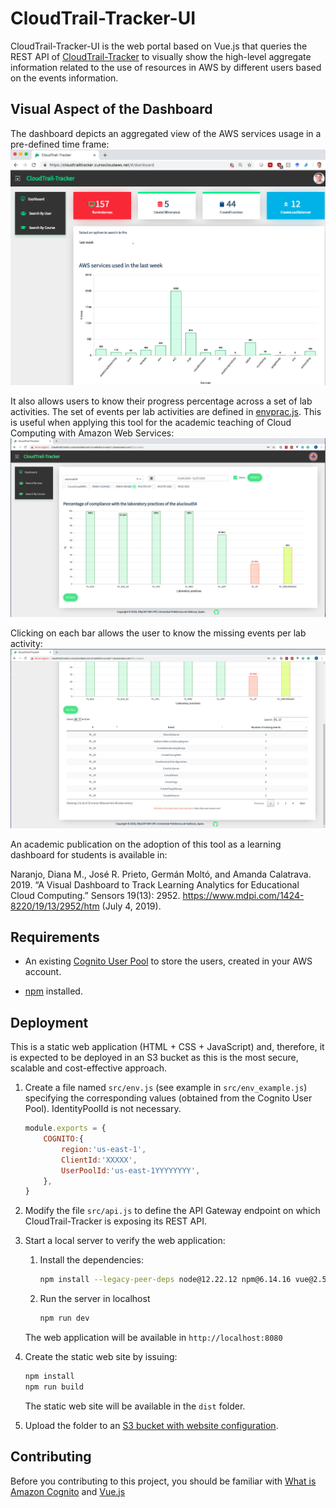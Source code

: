 # CloudTrail-Tracker-UI 

CloudTrail-Tracker-UI is the web portal based on Vue.js that queries the REST API of [CloudTrail-Tracker](https://github.com/grycap/cloudtrail-tracker) to visually show the high-level aggregate information related to the use of resources in AWS by different users based on the events information.

## Visual Aspect of the Dashboard
The dashboard depicts an aggregated view of the AWS services usage in a pre-defined time frame: 
![CloudTrail-Tracker Dashboard ](doc/img/ctt-dashboard.png)

It also allows users to know their progress percentage across a set of lab activities. The set of events per lab activities are defined in [envprac.js](src/envprac.js). This is useful when applying this tool for the academic teaching of Cloud Computing with Amazon Web Services:
![CloudTrail-Tracker Labs ](doc/img/ctt-labs.jpg)

Clicking on each bar allows the user to know the missing events per lab activity: 
![CloudTrail-Tracker Labs ](doc/img/ctt-labs-detail.jpg)

An academic publication on the adoption of this tool as a learning dashboard for students is available in:

Naranjo, Diana M., José R. Prieto, Germán Moltó, and Amanda Calatrava. 2019. “A Visual Dashboard to Track Learning Analytics for Educational Cloud Computing.” Sensors 19(13): 2952. https://www.mdpi.com/1424-8220/19/13/2952/htm (July 4, 2019).

## Requirements

* An existing [Cognito User Pool](https://docs.aws.amazon.com/cognito/latest/developerguide/cognito-user-identity-pools.html) to store the  users, created in your AWS account.

* [npm](https://www.npmjs.com/) installed.

## Deployment

This is a static web application (HTML + CSS + JavaScript) and, therefore, it is expected to be deployed in an S3 bucket as this is the most secure, scalable and cost-effective approach.

1. Create a file named `src/env.js` (see example in `src/env_example.js`) specifying the corresponding values (obtained from the Cognito User Pool). IdentityPoolId is not necessary.

    ``` js
    module.exports = { 
        COGNITO:{
            region:'us-east-1',
            ClientId:'XXXXX',
            UserPoolId:'us-east-1YYYYYYYY',
        },
    }
    ```
  
1. Modify the file `src/api.js` to define the API Gateway endpoint on which CloudTrail-Tracker is exposing its REST API.

1. Start a local server to verify the web application:
    1. Install the dependencies:

        ```sh
        npm install --legacy-peer-deps node@12.22.12 npm@6.14.16 vue@2.5.2
        ```

    1. Run the server in localhost

        ```sh
        npm run dev
        ```

    The web application will be available in `http://localhost:8080`

1. Create the static web site by issuing: 
    ```sh
    npm install
    npm run build
    ```
    The static web site will be available in the `dist` folder.

5. Upload the folder to an [S3 bucket with website configuration](https://docs.aws.amazon.com/AmazonS3/latest/dev/WebsiteHosting.html).


## Contributing

Before you contributing to this project, you should be familiar with [What is Amazon Cognito](http://docs.aws.amazon.com/cognito/latest/developerguide/what-is-amazon-cognito.html) and [Vue.js](https://vuejs.org/)
